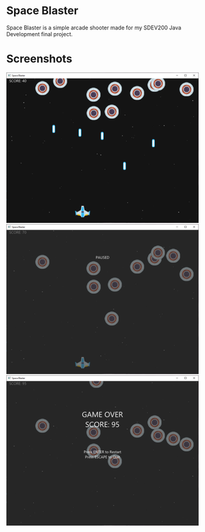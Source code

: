 # Space Blaster
Space Blaster is a simple arcade shooter made for my SDEV200 Java Development final project.

# Screenshots
![Gameplay](/SpaceBlaster_Screen1.PNG?raw=true "Gameplay")
![Pause Screen](/SpaceBlaster_Screen2.PNG?raw=true "Pause Screen")
![Game Over](/SpaceBlaster_Screen3.PNG?raw=true "Game Over")
